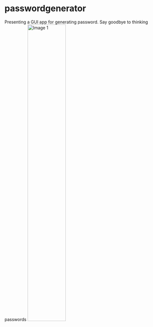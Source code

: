 # passwordgenerator
Presenting a GUI app for generating password.
Say goodbye to thinking passwords
<img width="50%" src="https://github.com/dabasajay/Image-Caption-Generator/raw/master/test_data/bikestunt.jpg" alt="Image 1">

